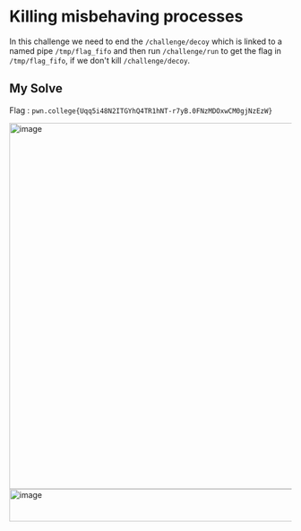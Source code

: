 # Killing misbehaving processes

In this challenge we need to end the `/challenge/decoy` which is linked to a named pipe `/tmp/flag_fifo` and then run `/challenge/run` to get the flag in `/tmp/flag_fifo`, if we don't kill `/challenge/decoy`.

## My Solve

Flag : `pwn.college{Uqq5i48N2ITGYhQ4TR1hNT-r7yB.0FNzMDOxwCM0gjNzEzW}`

<img width="1919" height="653" alt="image" src="https://github.com/user-attachments/assets/edeb8962-0437-45d6-bf83-f9cf8109bfad" />

<img width="679" height="58" alt="image" src="https://github.com/user-attachments/assets/08e0b431-b871-4b68-ace6-c72fdab77dbf" />
